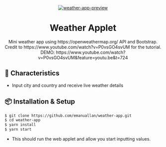 <div align="center">
<a href="https://ibb.co/Y8ZzMsP"><img src="https://aeserna.com/img/weather-app.jpg" alt="weather-app-preview" border="0"></a>
</div>

<h1 align="center">Weather Applet</h1>


<div align="center">
Mini weather app using https://openweathermap.org/ API and Bootstrap. Credit to https://www.youtube.com/watch?v=P0vsGO4svUM for the tutorial.
  <br/>DEMO: https://www.youtube.com/watch?v=P0vsGO4svUM&feature=youtu.be&t=724
</div>

## 🍭 Characteristics
- Input city and country and receive live weather details 


## 📦 Installation & Setup
```bash
$ git clone https://github.com/emanuallan/weather-app.git
$ cd weather-app
$ yarn install
$ yarn start
```

- This should run the web applet and allow you start inputting values.


